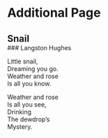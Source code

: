 # Additional Page

<h2 style="margin-bottom:0">Snail</h2>
### Langston Hughes

Little snail,  
Dreaming you go.  
Weather and rose  
Is all you know.  

Weather and rose  
Is all you see,  
Drinking  
The dewdrop’s  
Mystery.  
